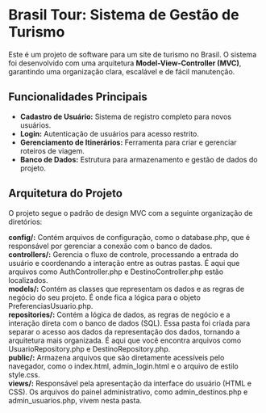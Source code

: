 # Brasil Tour: Sistema de Gestão de Turismo

Este é um projeto de software para um site de turismo no Brasil. O sistema foi desenvolvido com uma arquitetura **Model-View-Controller (MVC)**, garantindo uma organização clara, escalável e de fácil manutenção.

## Funcionalidades Principais

-   **Cadastro de Usuário:** Sistema de registro completo para novos usuários.
-   **Login:** Autenticação de usuários para acesso restrito.
-   **Gerenciamento de Itinerários:** Ferramenta para criar e gerenciar roteiros de viagem.
-   **Banco de Dados:** Estrutura para armazenamento e gestão de dados do projeto.

## Arquitetura do Projeto

O projeto segue o padrão de design MVC com a seguinte organização de diretórios:

**config/:** Contém arquivos de configuração, como o database.php, que é responsável por gerenciar a conexão com o banco de dados.
<br>
**controllers/:** Gerencia o fluxo de controle, processando a entrada do usuário e coordenando a interação entre as outras pastas. É aqui que arquivos como AuthController.php e DestinoController.php estão localizados.
<br>
**models/:** Contém as classes que representam os dados e as regras de negócio do seu projeto. É onde fica a lógica para o objeto PreferenciasUsuario.php.
<br>
**repositories/:** Contém a lógica de dados, as regras de negócio e a interação direta com o banco de dados (SQL). Essa pasta foi criada para separar o acesso aos dados da representação dos dados, tornando a arquitetura mais organizada. É aqui que você encontra arquivos como UsuarioRepository.php e DestinoRepository.php.
<br>
**public/:** Armazena arquivos que são diretamente acessíveis pelo navegador, como o index.html, admin_login.html e o arquivo de estilo style.css.
<br>
**views/:** Responsável pela apresentação da interface do usuário (HTML e CSS). Os arquivos do painel administrativo, como admin_destinos.php e admin_usuarios.php, vivem nesta pasta.

